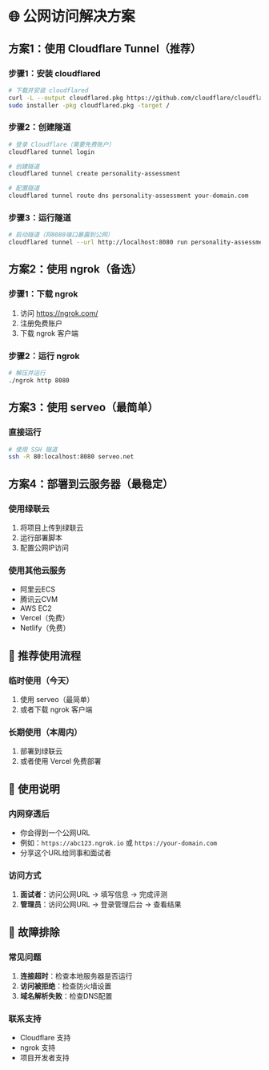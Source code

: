 # 🌐 公网访问解决方案

## 方案1：使用 Cloudflare Tunnel（推荐）

### 步骤1：安装 cloudflared
```bash
# 下载并安装 cloudflared
curl -L --output cloudflared.pkg https://github.com/cloudflare/cloudflared/releases/latest/download/cloudflared-darwin-amd64.pkg
sudo installer -pkg cloudflared.pkg -target /
```

### 步骤2：创建隧道
```bash
# 登录 Cloudflare（需要免费账户）
cloudflared tunnel login

# 创建隧道
cloudflared tunnel create personality-assessment

# 配置隧道
cloudflared tunnel route dns personality-assessment your-domain.com
```

### 步骤3：运行隧道
```bash
# 启动隧道（将8080端口暴露到公网）
cloudflared tunnel --url http://localhost:8080 run personality-assessment
```

## 方案2：使用 ngrok（备选）

### 步骤1：下载 ngrok
1. 访问 https://ngrok.com/
2. 注册免费账户
3. 下载 ngrok 客户端

### 步骤2：运行 ngrok
```bash
# 解压并运行
./ngrok http 8080
```

## 方案3：使用 serveo（最简单）

### 直接运行
```bash
# 使用 SSH 隧道
ssh -R 80:localhost:8080 serveo.net
```

## 方案4：部署到云服务器（最稳定）

### 使用绿联云
1. 将项目上传到绿联云
2. 运行部署脚本
3. 配置公网IP访问

### 使用其他云服务
- 阿里云ECS
- 腾讯云CVM
- AWS EC2
- Vercel（免费）
- Netlify（免费）

## 🚀 推荐使用流程

### 临时使用（今天）
1. 使用 serveo（最简单）
2. 或者下载 ngrok 客户端

### 长期使用（本周内）
1. 部署到绿联云
2. 或者使用 Vercel 免费部署

## 📱 使用说明

### 内网穿透后
- 你会得到一个公网URL
- 例如：`https://abc123.ngrok.io` 或 `https://your-domain.com`
- 分享这个URL给同事和面试者

### 访问方式
1. **面试者**：访问公网URL → 填写信息 → 完成评测
2. **管理员**：访问公网URL → 登录管理后台 → 查看结果

## 🔧 故障排除

### 常见问题
1. **连接超时**：检查本地服务器是否运行
2. **访问被拒绝**：检查防火墙设置
3. **域名解析失败**：检查DNS配置

### 联系支持
- Cloudflare 支持
- ngrok 支持
- 项目开发者支持
